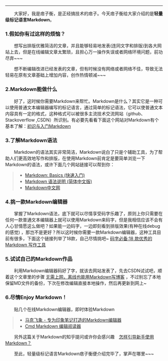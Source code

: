 ----
　　大家好，我是痞子衡，是正经搞技术的痞子。今天痞子衡给大家介绍的是**轻量级标记语言Markdown**。  

### 1.假如你有过这样的烦恼？
　　想写出排版优雅简洁的文章，并且能够轻易地发表(连同文字和排版)到各大网站上去，但是在线编辑文章太繁琐，且担心万一操作失误或者网络环境问题，前功尽弃~~~  

　　想不断编辑改进已经发表的文章，但有时候没有网络或者网络不佳，导致无法轻易在原有文章基础上增加内容，创作热情顿减~~~  

### 2.Markdown能做什么
　　好了，这时候你需要Markdown来帮忙。Markdown是什么？其实它是一种可以使用普通文本编辑器编写的标记语言，通过简单的标记语法，它可以使普通文本内容具有一定的格式，这种格式可以被很多主流技术交流网站（github、Stackoverflow ,CSDN）所识别。有必要先看看下面这个网站对Markdown有个基本了解：[初识与入门Markdown](http://sspai.com/25137)  

### 3.了解Markdown语法
　　Markdown的语法其实非常简洁，Markdown说白了只是个辅助工具，为了帮助人们更高效地写作和排版，在使用Markdown前肯定是要简单浏览一下Markdown的语法，或许下面几个网站链接可以帮到你：  
> * [Markdown: Basics (快速入门)](http://wowubuntu.com/markdown/basic.html)
> * [Markdown 语法说明 (简体中文版)](http://wowubuntu.com/markdown/index.html)
> * [Markdown中文网](http://www.markdown.cn/)
 

### 4.挑一款Markdown编辑器
　　掌握了Markdown语法，底下就可以尽情享受码字乐趣了，原则上你只需要在任何一款普通文本编辑器上就可以使用Markdown来码字，但是我相信应该不会有人心甘情愿这么做吧？如果能一边码字，一边即刻看到排版效果(有种在线debug的感觉) ，那岂不是更好？所以这时候你需要一款Markdown编辑器，这种工具目前有很多，下面这个链接列举了18款，自己尽情挑吧~ [码字必备:18 款优秀的 Markdown 写作工具](http://sspai.com/32483)  

### 5.试试自己的Markdown作品
　　利用Markdown编辑器码好了字，就该去网站发表了，先去CSDN试试吧，顺着这个文章里的步骤 [无需上网，离线也能用Markdown写博客](http://m.blog.csdn.net/article/details?id=44184367) ，不过别忘了本地保留MD文件的备份，下次在修改编辑直接本地操作，然后再更新到网上~  

### 6.尽情Enjoy Markdown！

　　贴几个在线Markdown编辑器，即时体验Markdown  

> * [马克飞象 - 专为印象笔记打造的Markdown编辑器](https://maxiang.io/)
> * [Cmd Markdown 编辑阅读器](https://www.zybuluo.com/mdeditor)

　　另外这篇关于Markdown的知乎提问或许你会感兴趣　[怎样引导新手使用 Markdown？](http://www.zhihu.com/question/20409634)  

　　至此，轻量级标记语言Markdown痞子衡便介绍完毕了，掌声在哪里~~~  

